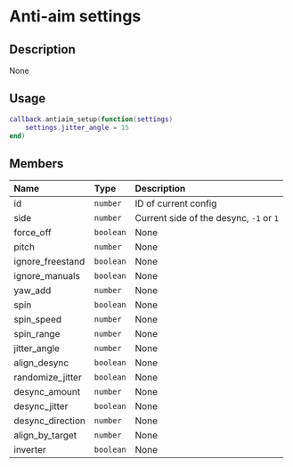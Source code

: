# Anti-aim settings

## Description
None

## Usage

```lua
callback.antiaim_setup(function(settings)
    settings.jitter_angle = 15
end)
```

## Members
|Name|Type|Description|
|:-|:-|:-|
|id|`number`|ID of current config|
|side|`number`|Current side of the desync, `-1` or `1`|
|force_off|`boolean`|None|
|pitch|`number`|None|
|ignore_freestand|`boolean`|None|
|ignore_manuals|`boolean`|None|
|yaw_add|`number`|None|
|spin|`boolean`|None|
|spin_speed|`number`|None|
|spin_range|`number`|None|
|jitter_angle|`number`|None|
|align_desync|`boolean`|None|
|randomize_jitter|`boolean`|None|
|desync_amount|`number`|None|
|desync_jitter|`boolean`|None|
|desync_direction|`number`|None|
|align_by_target|`number`|None|
|inverter|`boolean`|None|